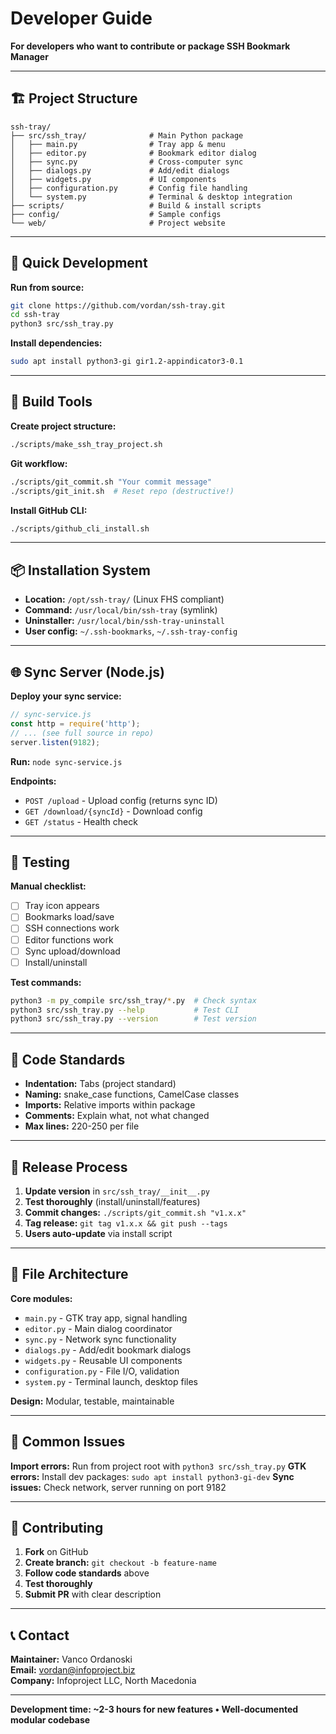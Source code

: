 # Developer Guide

**For developers who want to contribute or package SSH Bookmark Manager**

---

## 🏗️ Project Structure

```
ssh-tray/
├── src/ssh_tray/              # Main Python package
│   ├── main.py                # Tray app & menu
│   ├── editor.py              # Bookmark editor dialog
│   ├── sync.py                # Cross-computer sync
│   ├── dialogs.py             # Add/edit dialogs
│   ├── widgets.py             # UI components
│   ├── configuration.py       # Config file handling
│   └── system.py              # Terminal & desktop integration
├── scripts/                   # Build & install scripts
├── config/                    # Sample configs
└── web/                       # Project website
```

---

## 🚀 Quick Development

**Run from source:**
```bash
git clone https://github.com/vordan/ssh-tray.git
cd ssh-tray
python3 src/ssh_tray.py
```

**Install dependencies:**
```bash
sudo apt install python3-gi gir1.2-appindicator3-0.1
```

---

## 🔧 Build Tools

**Create project structure:**
```bash
./scripts/make_ssh_tray_project.sh
```

**Git workflow:**
```bash
./scripts/git_commit.sh "Your commit message"
./scripts/git_init.sh  # Reset repo (destructive!)
```

**Install GitHub CLI:**
```bash
./scripts/github_cli_install.sh
```

---

## 📦 Installation System

- **Location:** `/opt/ssh-tray/` (Linux FHS compliant)
- **Command:** `/usr/local/bin/ssh-tray` (symlink)
- **Uninstaller:** `/usr/local/bin/ssh-tray-uninstall`
- **User config:** `~/.ssh-bookmarks`, `~/.ssh-tray-config`

---

## 🌐 Sync Server (Node.js)

**Deploy your sync service:**
```javascript
// sync-service.js
const http = require('http');
// ... (see full source in repo)
server.listen(9182);
```

**Run:** `node sync-service.js`

**Endpoints:**
- `POST /upload` - Upload config (returns sync ID)
- `GET /download/{syncId}` - Download config
- `GET /status` - Health check

---

## 🧪 Testing

**Manual checklist:**
- [ ] Tray icon appears
- [ ] Bookmarks load/save
- [ ] SSH connections work
- [ ] Editor functions work
- [ ] Sync upload/download
- [ ] Install/uninstall

**Test commands:**
```bash
python3 -m py_compile src/ssh_tray/*.py  # Check syntax
python3 src/ssh_tray.py --help           # Test CLI
python3 src/ssh_tray.py --version        # Test version
```

---

## 🎨 Code Standards

- **Indentation:** Tabs (project standard)
- **Naming:** snake_case functions, CamelCase classes
- **Imports:** Relative imports within package
- **Comments:** Explain what, not what changed
- **Max lines:** 220-250 per file

---

## 🚀 Release Process

1. **Update version** in `src/ssh_tray/__init__.py`
2. **Test thoroughly** (install/uninstall/features)  
3. **Commit changes:** `./scripts/git_commit.sh "v1.x.x"`
4. **Tag release:** `git tag v1.x.x && git push --tags`
5. **Users auto-update** via install script

---

## 📁 File Architecture

**Core modules:**
- `main.py` - GTK tray app, signal handling
- `editor.py` - Main dialog coordinator  
- `sync.py` - Network sync functionality
- `dialogs.py` - Add/edit bookmark dialogs
- `widgets.py` - Reusable UI components
- `configuration.py` - File I/O, validation
- `system.py` - Terminal launch, desktop files

**Design:** Modular, testable, maintainable

---

## 🐛 Common Issues

**Import errors:** Run from project root with `python3 src/ssh_tray.py`
**GTK errors:** Install dev packages: `sudo apt install python3-gi-dev`
**Sync issues:** Check network, server running on port 9182

---

## 🤝 Contributing

1. **Fork** on GitHub
2. **Create branch:** `git checkout -b feature-name`
3. **Follow code standards** above
4. **Test thoroughly**
5. **Submit PR** with clear description

---

## 📞 Contact

**Maintainer:** Vanco Ordanoski  
**Email:** vordan@infoproject.biz  
**Company:** Infoproject LLC, North Macedonia

---

**Development time: ~2-3 hours for new features • Well-documented modular codebase**